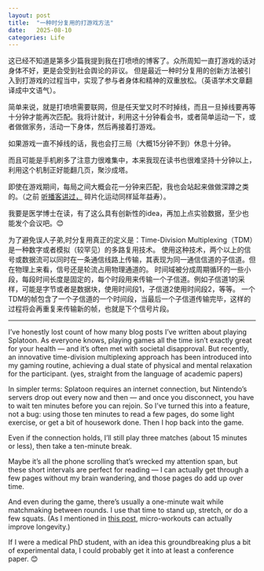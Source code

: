 ```yaml
---
layout: post
title:  "一种时分复用的打游戏方法"
date:   2025-08-10
categories: Life
---
```


这已经不知道是第多少篇我提到我在打喷喷的博客了。众所周知一直打游戏的话对身体不好，更是会受到社会舆论的非议。
但是最近一种时分复用的创新方法被引入到打游戏的过程当中，实现了参与者身体和精神的双重放松。（英语学术文章翻译成中文语气）。

简单来说，就是打喷喷需要联网，但是任天堂又时不时掉线，而且一旦掉线要再等十分钟才能再次匹配。我将计就计，利用这十分钟看会书，或者简单运动一下，或者做做家务，活动一下身体，然后再接着打游戏。

如果游戏一直不掉线的话，我也会打三局（大概15分钟不到）休息十分钟。

而且可能是手机刷多了注意力很难集中，本来我现在读书也很难坚持十分钟以上，利用这个机制正好能翻几页，聚沙成塔。

即使在游戏期间，每局之间大概会花一分钟来匹配，我也会站起来做做深蹲之类的。（之前
<a href="https://zseun.github.io/life/2025/06/17/journal_12.html" target="_blank" rel="noopener noreferrer">听播客讲过，</a>
碎片化运动同样延年益寿）。

我要是医学博士在读，有了这么具有创新性的idea，再加上点实验数据，至少也能发个会议吧。😊

为了避免误人子弟,时分复用真正的定义是：Time-Division Multiplexing（TDM）是一种数字或者模拟（较罕见）的多路复用技术。
使用这种技术，两个以上的信号或数据流可以同时在一条通信线路上传输，其表现为同一通信信道的子信道。但在物理上来看，信号还是轮流占用物理通道的。
时间域被分成周期循环的一些小段，每段时间长度是固定的，每个时段用来传输一个子信道。例如子信道1的采样，可能是字节或者是数据块，使用时间段1，子信道2使用时间段2，等等。
一个TDM的帧包含了一个子信道的一个时间段，当最后一个子信道传输完毕，这样的过程将会再重复来传输新的帧，也就是下个信号片段。

---

I’ve honestly lost count of how many blog posts I’ve written about playing Splatoon.
As everyone knows, playing games all the time isn’t exactly great for your health — and it’s often met with societal disapproval.
But recently, an innovative time-division multiplexing approach has been introduced into my gaming routine, 
achieving a dual state of physical and mental relaxation for the participant. (yes, straight from the language of academic papers) 

In simpler terms: Splatoon requires an internet connection, but Nintendo’s servers drop out every now and then — 
and once you disconnect, you have to wait ten minutes before you can rejoin.
So I’ve turned this into a feature, not a bug: using those ten minutes to read a few pages, 
do some light exercise, or get a bit of housework done. Then I hop back into the game.

Even if the connection holds, I’ll still play three matches (about 15 minutes or less), then take a ten-minute break.

Maybe it’s all the phone scrolling that’s wrecked my attention span, but these short intervals are perfect for reading — 
I can actually get through a few pages without my brain wandering, and those pages do add up over time.

And even during the game, there’s usually a one-minute wait while matchmaking between rounds. 
I use that time to stand up, stretch, or do a few squats.
(As I mentioned in
<a href="https://zseun.github.io/life/2025/06/17/journal_12.html" target="_blank" rel="noopener noreferrer">this post</a>,
micro-workouts can actually improve longevity.)

If I were a medical PhD student, with an idea this groundbreaking plus a bit of experimental data, 
I could probably get it into at least a conference paper. 😊